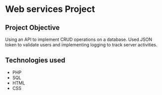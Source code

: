 # Web services Project

## Project Objective
Using an API to implement CRUD operations on a database. Used JSON token to validate users and implementing logging to track server activities.

## Technologies used
- PHP
- SQL
- HTML
- CSS
